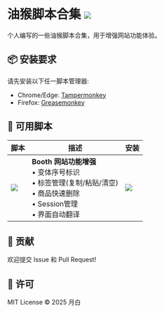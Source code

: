 # 油猴脚本合集 ![](https://img.shields.io/badge/Tampermonkey-v4.0+-green)

个人编写的一些油猴脚本合集，用于增强网站功能体验。

## 📦 安装要求

请先安装以下任一脚本管理器:
- Chrome/Edge: [Tampermonkey](https://www.tampermonkey.net/)
- Firefox: [Greasemonkey](https://addons.mozilla.org/firefox/addon/greasemonkey/)

## 🎯 可用脚本

| 脚本 | 描述 | 安装 |
|------|------|------|
| ![](https://img.shields.io/badge/Booth-Enhancer-fc4c53) | **Booth 网站功能增强**<br>• 变体序号标识<br>• 标签管理(复制/粘贴/清空)<br>• 商品快速删除<br>• Session管理<br>• 界面自动翻译 | [![](https://img.shields.io/badge/Install-Userscript-blue)](https://github.com/Yueby/userscripts/raw/refs/heads/main/dist/booth.user.js) |

## 🤝 贡献

欢迎提交 Issue 和 Pull Request!

## 📄 许可

MIT License © 2025 月白
